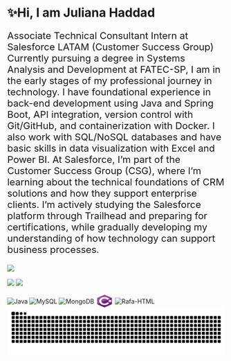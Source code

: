 <h1>✨Hi, I am Juliana Haddad  </h1>

<p style="font-size:22px">
Associate Technical Consultant Intern at Salesforce LATAM (Customer Success Group)
Currently pursuing a degree in Systems Analysis and Development at FATEC-SP, I am in the early stages of my professional journey in technology. I have foundational experience in back-end development using Java and Spring Boot, API integration, version control with Git/GitHub, and containerization with Docker. I also work with SQL/NoSQL databases and have basic skills in data visualization with Excel and Power BI.
At Salesforce, I’m part of the Customer Success Group (CSG), where I’m learning about the technical foundations of CRM solutions and how they support enterprise clients. I’m actively studying the Salesforce platform through Trailhead and preparing for certifications, while gradually developing my understanding of how technology can support business processes.
</p>




<div> 
  <a href="https://www.linkedin.com/in/haddadj/" target="_blank"><img src="https://img.shields.io/badge/-LinkedIn-%230077B5?style=for-the-badge&logo=linkedin&logoColor=white" target="_blank"></a> 
</div>

</p>
</p>

<div>
  <img height ="180em" src= "https://github-readme-stats.vercel.app/api?username=julianahaddad&show_icons=true&theme=dracula&include_all_commits=true&count_private=true"/>
  <img height ="180em" src= "https://github-readme-stats.vercel.app/api/top-langs/?username=julianahaddad&layout=compact&langs_count=16&theme=dracula"/>
</div>

<div style="display: inline_block"><br>
  <img align="center" alt="Java" height="40" width="60" src="https://cdn.jsdelivr.net/gh/devicons/devicon@latest/icons/java/java-original.svg">
  <img align="center" alt="MySQL" height="70" width="70" src="https://cdn.jsdelivr.net/gh/devicons/devicon@latest/icons/mysql/mysql-original-wordmark.svg">
  <img align="center" alt="MongoDB" height="100" width="45" src="https://cdn.jsdelivr.net/gh/devicons/devicon@latest/icons/mongodb/mongodb-original-wordmark.svg">
  <img align="center" alt="Rafa-Csharp" height="30" width="40" src="https://raw.githubusercontent.com/devicons/devicon/master/icons/csharp/csharp-original.svg">
  <img align="center" alt="Rafa-HTML" height="30" width="40" src="https://cdn.jsdelivr.net/gh/devicons/devicon@latest/icons/html5/html5-original.svg">
  
</div>

<picture>
  <source media="(prefers-color-scheme: dark)" srcset="https://raw.githubusercontent.com/julianahaddad/julianahaddad/output/github-contribution-grid-snake-dark.svg">
  <source media="(prefers-color-scheme: light)" srcset="https://raw.githubusercontent.com/julianahaddad/julianahaddad/output/github-contribution-grid-snake.svg">
  <img alt="github contribution grid snake animation" src="https://raw.githubusercontent.com/julianahaddad/julianahaddad/output/github-contribution-grid-snake.svg">
</picture>
